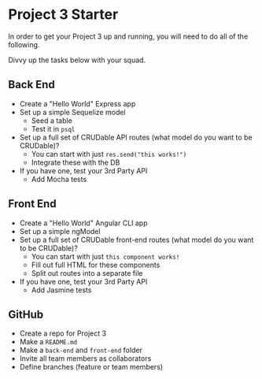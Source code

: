 # Project 3 Starter

In order to get your Project 3 up and running, you will need to do all of the following.

Divvy up the tasks below with your squad.

## Back End

- Create a "Hello World" Express app
- Set up a simple Sequelize model
  - Seed a table
  - Test it in `psql`
- Set up a full set of CRUDable API routes (what model do you want to be CRUDable)?
  - You can start with just `res.send("this works!")`
  - Integrate these with the DB
- If you have one, test your 3rd Party API
  - Add Mocha tests

## Front End

- Create a "Hello World" Angular CLI app
- Set up a simple ngModel
- Set up a full set of CRUDable front-end routes (what model do you want to be CRUDable)?
  - You can start with just `this component works!`
  - Fill out full HTML for these components
  - Split out routes into a separate file
- If you have one, test your 3rd Party API
  - Add Jasmine tests

## GitHub

- Create a repo for Project 3
- Make a `README.md`
- Make a `back-end` and `front-end` folder
- Invite all team members as collaborators
- Define branches (feature or team members)

